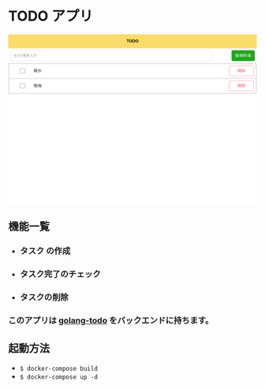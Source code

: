 # TODO アプリ

![Screenshot of index page.](./images/index_page.png)

## 機能一覧

- ### タスク の作成
- ### タスク完了のチェック
- ### タスクの削除

### このアプリは [golang-todo](https://github.com/mizore-fu/golang-todo) をバックエンドに持ちます。

## 起動方法

- `$ docker-compose build`
- `$ docker-compose up -d`
